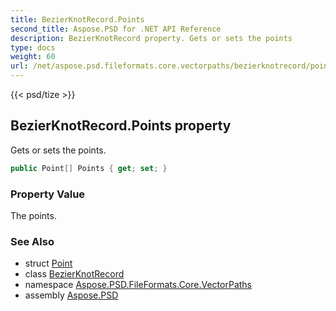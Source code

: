 ```yaml
---
title: BezierKnotRecord.Points
second_title: Aspose.PSD for .NET API Reference
description: BezierKnotRecord property. Gets or sets the points
type: docs
weight: 60
url: /net/aspose.psd.fileformats.core.vectorpaths/bezierknotrecord/points/
---
```

{{< psd/tize >}}
## BezierKnotRecord.Points property

Gets or sets the points.

```csharp
public Point[] Points { get; set; }
```

### Property Value

The points.

### See Also

* struct [Point](../../../aspose.psd/point/)
* class [BezierKnotRecord](../)
* namespace [Aspose.PSD.FileFormats.Core.VectorPaths](../../bezierknotrecord/)
* assembly [Aspose.PSD](../../../)


